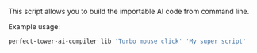 This script allows you to build the importable AI code from command line.

Example usage:

```bash
perfect-tower-ai-compiler lib 'Turbo mouse click' 'My super script'
```
